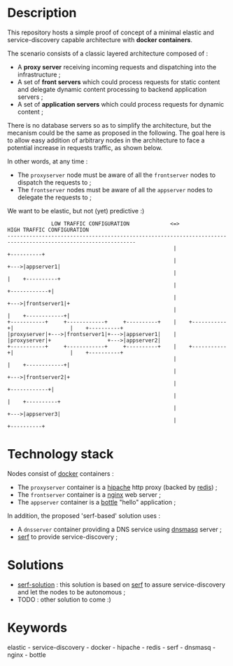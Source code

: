 Description
===========

This repository hosts a simple proof of concept of a minimal elastic and service-discovery capable architecture with **docker containers**.

The scenario consists of a classic layered architecture composed of :

* A **proxy server** receiving incoming requests and dispatching into the infrastructure ;
* A set of **front servers** which could process requests for static content and delegate dynamic content processing to backend application servers ;
* A set of **application servers** which could process requests for dynamic content ;

There is no database servers so as to simplify the architecture, but the mecanism could be the same as proposed in the following.
The goal here is to allow easy addition of arbitrary nodes in the architecture to face a potential increase in requests traffic, as shown below.

In other words, at any time :

* The `proxyserver` node must be aware of all the `frontserver` nodes to dispatch the requests to ;
* The `frontserver` nodes must be aware of all the `appserver` nodes to delegate the requests to ;

We want to be elastic, but not (yet) predictive :)

```
              LOW TRAFFIC CONFIGURATION             <=>                HIGH TRAFFIC CONFIGURATION
---------------------------------------------------------------------------------------------------------------
                                                     |                                         +----------+
                                                     |                                    +--->|appserver1|
                                                     |                                    |    +----------+
                                                     |                      +------------+|
                                                     |                 +--->|frontserver1|+
                                                     |                 |    +------------+|    
+-----------+     +------------+     +----------+    |    +-----------+|                  |    +----------+
|proxyserver|+--->|frontserver1|+--->|appserver1|    |    |proxyserver|+                  +--->|appserver2|
+-----------+     +------------+     +----------+    |    +-----------+|                  |    +----------+
                                                     |                 |    +------------+|
                                                     |                 +--->|frontserver2|+
                                                     |                      +------------+|
                                                     |                                    |    +----------+
                                                     |                                    +--->|appserver3|
                                                     |                                         +----------+
```

Technology stack
================

Nodes consist of [docker](https://www.docker.io/) containers :
* The `proxyserver` container is a [hipache](https://github.com/dotcloud/hipache) http proxy (backed by [redis](http://redis.io/)) ;
* The `frontserver` container is a [nginx](http://nginx.org/) web server ;
* The `appserver` container is a [bottle](http://bottlepy.org/) "hello" application ;

In addition, the proposed 'serf-based' solution uses :

* A `dnsserver` container providing a DNS service using [dnsmasq](http://www.thekelleys.org.uk/dnsmasq/doc.html) server ;
* [serf](http://www.serfdom.io/) to provide service-discovery ;

Solutions
=========

* [serf-solution](serf-solution) : this solution is based on [serf](http://www.serfdom.io/) to assure service-discovery and let the nodes to be autonomous ;
* TODO : other solution to come :)

Keywords
========

elastic - service-discovery - docker - hipache - redis - serf - dnsmasq - nginx - bottle
